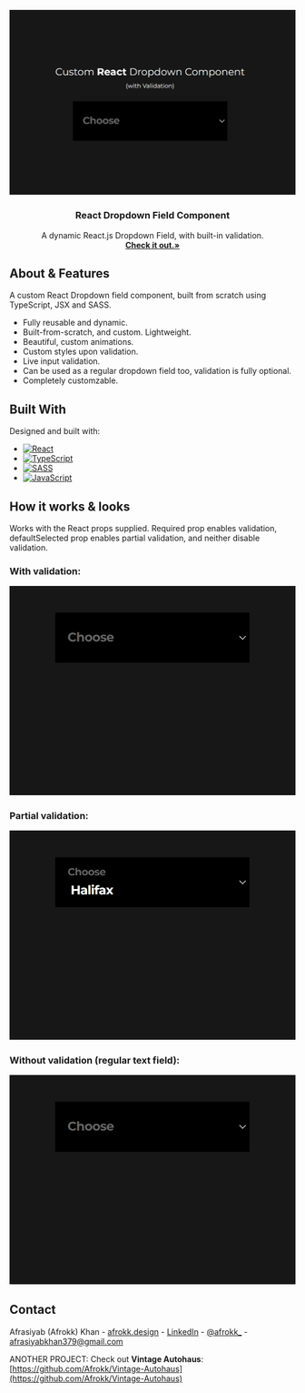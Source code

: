 <br />
<div align="center">
  <a href="https://github.com/Afrokk/Mini-WebDev-Projects/tree/main/React%20Input%20Field%20(with%20Validation)">
    <img src="images/clip.jpg" alt="main">
  </a>
  <h3 align="center">React Dropdown Field Component</h3>

  <p align="center">  
  A dynamic React.js Dropdown Field, with built-in validation.
    <br />
    <a href="https://github.com/Afrokk/Mini-WebDev-Projects/tree/main/React%20Input%20Field%20(with%20Validation)"><strong>Check it out.»</strong></a>
    <br />
  </p>
</div>

## About & Features

A custom React Dropdown field component, built from scratch using TypeScript, JSX and SASS. 
* Fully reusable and dynamic.
* Built-from-scratch, and custom. Lightweight. 
* Beautiful, custom animations. 
* Custom styles upon validation. 
* Live input validation.
* Can be used as a regular dropdown field too, validation is fully optional.
* Completely customzable.

## Built With

Designed and built with:

* [![React][React.com]][React-url]
* [![TypeScript][TypeScript.com]][TypeScript-url]
* [![SASS][SASS.com]][SASS-url]
* [![JavaScript][JavaScript.com]][JavaScript-url]

## How it works & looks
Works with the React props supplied. Required prop enables validation, defaultSelected prop enables partial validation, and neither disable validation.

### With validation:
<p align="center">
  <img src="images/dropdownVal.gif">
</p>

### Partial validation:
<p align="center">
  <img src="images/dropdownpVal.gif">
</p>

### Without validation (regular text field):
<p align="center">
  <img src="images/dropdownnoVal.gif">
</p>

## Contact

Afrasiyab (Afrokk) Khan -  [afrokk.design](https://afrokk.design/home) - [LinkedIn](https://www.linkedin.com/in/afrasiyab-k/) - [@afrokk_](https://www.instagram.com/afrokk_/) - afrasiyabkhan379@gmail.com

ANOTHER PROJECT: Check out <strong>Vintage Autohaus</strong>: [https://github.com/Afrokk/Vintage-Autohaus](https://github.com/Afrokk/Vintage-Autohaus)

[product-screenshot]: images/clip.jpg
[React.com]: https://img.shields.io/badge/React-20232A?style=for-the-badge&logo=react&logoColor=61DAFB
[React-url]: https://reactjs.org/
[TypeScript.com]: https://img.shields.io/badge/TypeScript-007ACC?style=for-the-badge&logo=typescript&logoColor=white
[TypeScript-url]: https://www.typescriptlang.org/
[SASS.com]: https://img.shields.io/badge/Sass-CC6699?style=for-the-badge&logo=sass&logoColor=white
[SASS-url]: https://sass-lang.com/
[JavaScript.com]: https://img.shields.io/badge/JavaScript-323330?style=for-the-badge&logo=javascript&logoColor=F7DF1E
[JavaScript-url]: https://en.wikipedia.org/wiki/JSX_(JavaScript)

